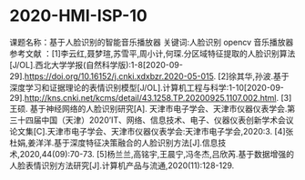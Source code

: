 # 2020-HMI-ISP-10
课题名称：基于人脸识别的智能音乐播放器
关键词:人脸识别 opencv 音乐播放器
参考文献 ：[1]李云红,聂梦瑄,苏雪平,周小计,何琛.分区域特征提取的人脸识别算法[J/OL].西北大学学报(自然科学版):1-8[2020-09-29].https://doi.org/10.16152/j.cnki.xdxbzr.2020-05-015.
          [2]徐其华,孙波.基于深度学习和证据理论的表情识别模型[J/OL].计算机工程与科学:1-10[2020-09-29].http://kns.cnki.net/kcms/detail/43.1258.TP.20200925.1107.002.html.
          [3]王硕. 基于神经网络的人脸识别研究[A]. 天津市电子学会、天津市仪器仪表学会.第三十四届中国（天津）2020’IT、网络、信息技术、电子、仪器仪表创新学术会议论文集[C].天津市电子学会、天津市仪器仪表学会:天津市电子学会,2020:3.
          [4]张杜娟,姜洋洋.基于深度特征决策融合的人脸识别方法[J].信息技术,2020,44(09):70-73.
          [5]杨兰兰,高铭宇,王晨宁,冯冬杰,吕欣芮.基于数据增强的人脸表情识别方法研究[J].计算机产品与流通,2020(11):128-129.
